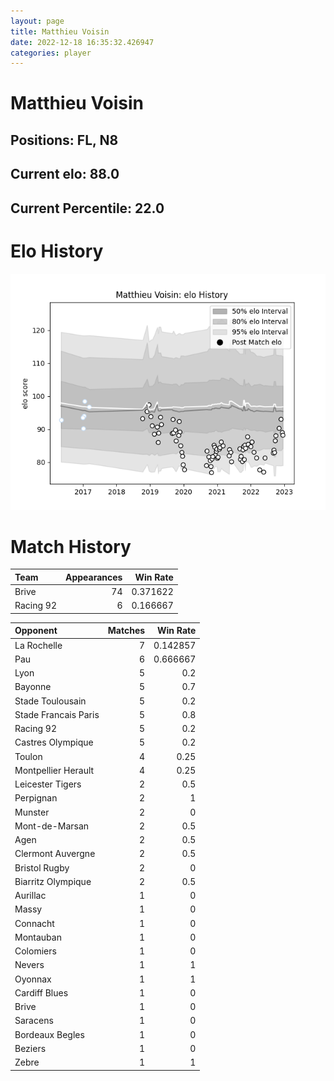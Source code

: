 ```yaml
---  
layout: page  
title: Matthieu Voisin  
date: 2022-12-18 16:35:32.426947  
categories: player  
---
```

# Matthieu Voisin

## Positions: FL, N8

## Current elo: 88.0

## Current Percentile: 22.0

# Elo History


![elo history](history_MatthieuVoisin.png)
# Match History


| Team      |   Appearances |   Win Rate |
|:----------|--------------:|-----------:|
| Brive     |            74 |   0.371622 |
| Racing 92 |             6 |   0.166667 |

| Opponent             |   Matches |   Win Rate |
|:---------------------|----------:|-----------:|
| La Rochelle          |         7 |   0.142857 |
| Pau                  |         6 |   0.666667 |
| Lyon                 |         5 |   0.2      |
| Bayonne              |         5 |   0.7      |
| Stade Toulousain     |         5 |   0.2      |
| Stade Francais Paris |         5 |   0.8      |
| Racing 92            |         5 |   0.2      |
| Castres Olympique    |         5 |   0.2      |
| Toulon               |         4 |   0.25     |
| Montpellier Herault  |         4 |   0.25     |
| Leicester Tigers     |         2 |   0.5      |
| Perpignan            |         2 |   1        |
| Munster              |         2 |   0        |
| Mont-de-Marsan       |         2 |   0.5      |
| Agen                 |         2 |   0.5      |
| Clermont Auvergne    |         2 |   0.5      |
| Bristol Rugby        |         2 |   0        |
| Biarritz Olympique   |         2 |   0.5      |
| Aurillac             |         1 |   0        |
| Massy                |         1 |   0        |
| Connacht             |         1 |   0        |
| Montauban            |         1 |   0        |
| Colomiers            |         1 |   0        |
| Nevers               |         1 |   1        |
| Oyonnax              |         1 |   1        |
| Cardiff Blues        |         1 |   0        |
| Brive                |         1 |   0        |
| Saracens             |         1 |   0        |
| Bordeaux Begles      |         1 |   0        |
| Beziers              |         1 |   0        |
| Zebre                |         1 |   1        |